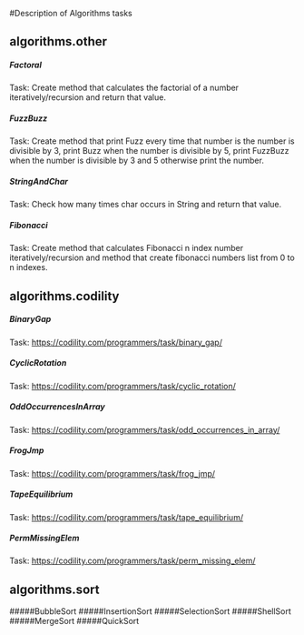#Description of Algorithms tasks
## algorithms.other
##### Factoral
Task:  Create method that calculates the factorial of a number iteratively/recursion and return that value.
##### FuzzBuzz
Task: Create method that print Fuzz every time that number is the number is divisible by 3, print Buzz when the number is divisible by 5, print FuzzBuzz when the number is divisible by 3 and 5 otherwise print the number.
##### StringAndChar
Task: Check how many times char occurs in String and return that value.
##### Fibonacci
Task: Create method that calculates Fibonacci n index number iteratively/recursion and method that create fibonacci numbers list from 0 to n indexes.
## algorithms.codility
##### BinaryGap
Task: https://codility.com/programmers/task/binary_gap/
##### CyclicRotation
Task: https://codility.com/programmers/task/cyclic_rotation/
##### OddOccurrencesInArray
Task: https://codility.com/programmers/task/odd_occurrences_in_array/
##### FrogJmp
Task: https://codility.com/programmers/task/frog_jmp/
##### TapeEquilibrium
Task: https://codility.com/programmers/task/tape_equilibrium/
##### PermMissingElem
Task: https://codility.com/programmers/task/perm_missing_elem/
## algorithms.sort
#####BubbleSort
#####InsertionSort
#####SelectionSort
#####ShellSort
#####MergeSort
#####QuickSort
